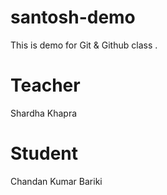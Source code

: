 # santosh-demo
This is demo for Git &amp; Github class .

# Teacher
Shardha Khapra
# Student 
Chandan Kumar Bariki

